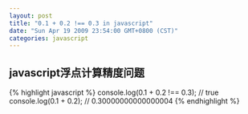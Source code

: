 ```yaml
---
layout: post
title: "0.1 + 0.2 !== 0.3 in javascript"
date: "Sun Apr 19 2009 23:54:00 GMT+0800 (CST)"
categories: javascript
---
```


javascript浮点计算精度问题
-----

{% highlight javascript %}
console.log(0.1 + 0.2 !== 0.3);
// true
console.log(0.1 + 0.2);
// 0.30000000000000004
{% endhighlight %}
